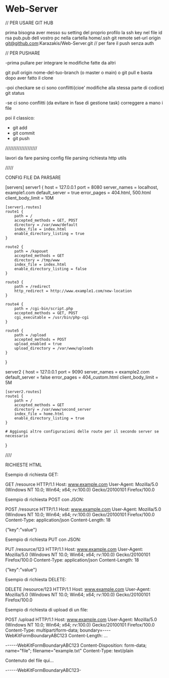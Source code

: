 # Web-Server

// PER USARE GIT HUB

prima bisogna aver messo su setting del proprio profilo la ssh key nel file id rsa pub.pub dell vostro pc nella cartella home/.ssh
git remote set-url origin git@github.com:Karazakis/Web-Server.git // per fare il push senza auth


// PER PUSHARE 

-prima pullare per integrare le modifiche fatte da altri 

git pull origin nome-del-tuo-branch (o master o main)  o git pull e basta dopo aver fatto il clone

-poi checkare se ci sono conflitti(cioe' modifiche alla stessa parte di codice)
git status

-se ci sono conflitti (da evitare in fase di gestione task) correggere a mano i file

poi il classico:

- git add
- git commit
- git push


////////////////////

lavori da fare
parsing config file
parsing richiesta http
utils


/////

CONFIG FILE DA PARSARE

[servers]
server1 {
    host = 127.0.0.1
    port = 8080
    server_names = localhost, example1.com
    default_server = true
    error_pages = 404.html, 500.html
    client_body_limit = 10M

    [server1.routes]
    route1 {
        path = /
        accepted_methods = GET, POST
        directory = /var/www/default
        index_file = index.html
        enable_directory_listing = true
    }

    route2 {
        path = /kapouet
        accepted_methods = GET
        directory = /tmp/www
        index_file = index.html
        enable_directory_listing = false
    }

    route3 {
        path = /redirect
        http_redirect = http://www.example1.com/new-location
    }

    route4 {
        path = /cgi-bin/script.php
        accepted_methods = GET, POST
        cgi_executable = /usr/bin/php-cgi
    }

    route5 {
        path = /upload
        accepted_methods = POST
        upload_enabled = true
        upload_directory = /var/www/uploads
    }
}

server2 {
    host = 127.0.0.1
    port = 9090
    server_names = example2.com
    default_server = false
    error_pages = 404_custom.html
    client_body_limit = 5M

    [server2.routes]
    route1 {
        path = /
        accepted_methods = GET
        directory = /var/www/second_server
        index_file = home.html
        enable_directory_listing = true
    }

    # Aggiungi altre configurazioni delle route per il secondo server se necessario
}


////

RICHIESTE HTML

Esempio di richiesta GET:


GET /resource HTTP/1.1
Host: www.example.com
User-Agent: Mozilla/5.0 (Windows NT 10.0; Win64; x64; rv:100.0) Gecko/20100101 Firefox/100.0

Esempio di richiesta POST con JSON:


POST /resource HTTP/1.1
Host: www.example.com
User-Agent: Mozilla/5.0 (Windows NT 10.0; Win64; x64; rv:100.0) Gecko/20100101 Firefox/100.0
Content-Type: application/json
Content-Length: 18

{"key":"value"}

Esempio di richiesta PUT con JSON:


PUT /resource/123 HTTP/1.1
Host: www.example.com
User-Agent: Mozilla/5.0 (Windows NT 10.0; Win64; x64; rv:100.0) Gecko/20100101 Firefox/100.0
Content-Type: application/json
Content-Length: 18

{"key":"value"}

Esempio di richiesta DELETE:


DELETE /resource/123 HTTP/1.1
Host: www.example.com
User-Agent: Mozilla/5.0 (Windows NT 10.0; Win64; x64; rv:100.0) Gecko/20100101 Firefox/100.0

Esempio di richiesta di upload di un file:


POST /upload HTTP/1.1
Host: www.example.com
User-Agent: Mozilla/5.0 (Windows NT 10.0; Win64; x64; rv:100.0) Gecko/20100101 Firefox/100.0
Content-Type: multipart/form-data; boundary=----WebKitFormBoundaryABC123
Content-Length: ...

------WebKitFormBoundaryABC123
Content-Disposition: form-data; name="file"; filename="example.txt"
Content-Type: text/plain

Contenuto del file qui...

------WebKitFormBoundaryABC123-
